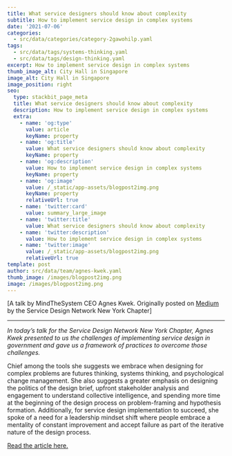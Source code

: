 ```yaml
---
title: What service designers should know about complexity
subtitle: How to implement service design in complex systems
date: '2021-07-06'
categories:
  - src/data/categories/category-2gawohilp.yaml
tags:
  - src/data/tags/systems-thinking.yaml
  - src/data/tags/design-thinking.yaml
excerpt: How to implement service design in complex systems
thumb_image_alt: City Hall in Singapore
image_alt: City Hall in Singapore
image_position: right
seo:
  type: stackbit_page_meta
  title: What service designers should know about complexity
  description: How to implement service design in complex systems
  extra:
    - name: 'og:type'
      value: article
      keyName: property
    - name: 'og:title'
      value: What service designers should know about complexity
      keyName: property
    - name: 'og:description'
      value: How to implement service design in complex systems
      keyName: property
    - name: 'og:image'
      value: /_static/app-assets/blogpost2img.png
      keyName: property
      relativeUrl: true
    - name: 'twitter:card'
      value: summary_large_image
    - name: 'twitter:title'
      value: What service designers should know about complexity
    - name: 'twitter:description'
      value: How to implement service design in complex systems
    - name: 'twitter:image'
      value: /_static/app-assets/blogpost2img.png
      relativeUrl: true
template: post
author: src/data/team/agnes-kwek.yaml
thumb_image: /images/blogpost2img.png
image: /images/blogpost2img.png
---
```

\[A talk by MindTheSystem CEO Agnes Kwek. Originally posted on [Medium](https://medium.com/sdn-new-york-chapter) by the Service Design Network New York Chapter]

***

*In today’s talk for the Service Design Network New York Chapter, Agnes Kwek presented to us the challenges of implementing service design in government and gave us a framework of practices to overcome those challenges.*

Chief among the tools she suggests we embrace when designing for complex problems are futures thinking, systems thinking, and psychological
change management. She also suggests a greater emphasis on designing the politics of the design brief, upfront stakeholder analysis and engagement to understand collective intelligence, and spending more time at the beginning of the design process on problem-framing and
hypothesis formation. Additionally, for service design implementation to succeed, she spoke of a need for a leadership mindset shift where
people embrace a mentality of constant improvement and accept failure as part of the iterative nature of the design process.

[Read the article here.](https://medium.com/sdn-new-york-chapter/talk-and-discussion-what-service-designers-should-know-about-complexity-d7a352967631)
